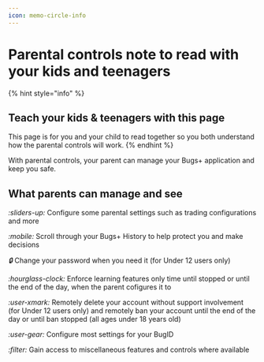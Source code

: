 ```yaml
---
icon: memo-circle-info
---
```


# Parental controls note to read with your kids and teenagers

{% hint style="info" %}
## Teach your kids & teenagers with this page

This page is for you and your child to read together so you both understand how the parental controls will work.
{% endhint %}

With parental controls, your parent can manage your Bugs+ application and keep you safe.

## What parents can manage and see

<i class="fa-sliders-up">:sliders-up:</i> Configure some parental settings such as trading configurations and more

<i class="fa-mobile">:mobile:</i> Scroll through your Bugs+ History to help protect you and make decisions

<i class="fa-lock">:lock:</i> Change your password when you need it (for Under 12 users only)

<i class="fa-hourglass-clock">:hourglass-clock:</i> Enforce learning features only time until stopped or until the end of the day, when the parent cofigures it to

<i class="fa-user-xmark">:user-xmark:</i> Remotely delete your account without support involvement (for Under 12 users only) and remotely ban your account until the end of the day or until ban stopped (all ages under 18 years old)

<i class="fa-user-gear">:user-gear:</i> Configure most settings for your BugID

<i class="fa-filter">:filter:</i> Gain access to miscellaneous features and controls where available
